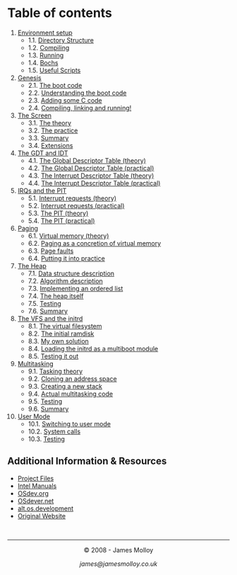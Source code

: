 # Table of contents
1. [Environment setup](/chapters/01-environment-setup.md)
    - 1.1. [Directory Structure](/chapters/01-environment-setup.md#11-directory-structure)
    - 1.2. [Compiling](/chapters/01-environment-setup.md#12-compiling)
    - 1.3. [Running](/chapters/01-environment-setup.md#13-running)
    - 1.4. [Bochs](/chapters/01-environment-setup.md#14-bochs)
    - 1.5. [Useful Scripts](/chapters/01-environment-setup.md#15-useful-scripts)
2. [Genesis](/chapters/02-genesis.md)
    - 2.1. [The boot code](/chapters/02-genesis.md#21-the-boot-code)
    - 2.2. [Understanding the boot code](/chapters/02-genesis.md#22-understanding-the-boot-code)
    - 2.3. [Adding some C code](/chapters/02-genesis.md#23-adding-some-c-code)
    - 2.4. [Compiling, linking and running!](/chapters/02-genesis.md#24-compiling-linking-and-running)
3. [The Screen](/chapters/03-screen.md)
    - 3.1. [The theory](/chapters/03-screen.md#31-the-theory)
    - 3.2. [The practice](/chapters/03-screen.md#32-the-practice)
    - 3.3. [Summary](/chapters/03-screen.md#33-summary)
    - 3.4. [Extensions](/chapters/03-screen.md#34-extensions)
4. [The GDT and IDT](/chapters/04-gdt-and-idt.md)
    - 4.1. [The Global Descriptor Table (theory)](/chapters/04-gdt-and-idt.md#41-the-global-descriptor-table-theory)
    - 4.2. [The Global Descriptor Table (practical)](/chapters/04-gdt-and-idt.md#42-the-global-descriptor-table-practical)
    - 4.3. [The Interrupt Descriptor Table (theory)](/chapters/04-gdt-and-idt.md#43-the-interrupt-descriptor-table-theory)
    - 4.4. [The Interrupt Descriptor Table (practical)](/chapters/04-gdt-and-idt.md#44-the-interrupt-descriptor-table-practical)
5. [IRQs and the PIT](/chapters/05-irq-and-pit.md)
    - 5.1. [Interrupt requests (theory)](/chapters/05-irq-and-pit.md#51-interrupt-requests-theory)
    - 5.2. [Interrupt requests (practical)](/chapters/05-irq-and-pit.md#52-interrupt-requests-practical)
    - 5.3. [The PIT (theory)](/chapters/05-irq-and-pit.md#53-the-pit-theory)
    - 5.4. [The PIT (practical)](/chapters/05-irq-and-pit.md#54-the-pit-practical)
6. [Paging](/chapters/06-paging.md)
    - 6.1. [Virtual memory (theory)](/chapters/06-paging.md#61-virtual-memory-theory)
    - 6.2. [Paging as a concretion of virtual memory](/chapters/06-paging.md#62-paging-as-a-concretion-of-virtual-memory)
    - 6.3. [Page faults](/chapters/06-paging.md#63-page-faults)
    - 6.4. [Putting it into practice](/chapters/06-paging.md#64-putting-it-into-practice)
7. [The Heap](/chapters/07-heap.md)
    - 7.1. [Data structure description](/chapters/07-heap.md#71-data-structure-description)
    - 7.2. [Algorithm description](/chapters/07-heap.md#72-algorithm-description)
    - 7.3. [Implementing an ordered list](/chapters/07-heap.md#73-implementing-an-ordered-list)
    - 7.4. [The heap itself](/chapters/07-heap.md#74-the-heap-itself)
    - 7.5. [Testing](/chapters/07-heap.md#75-testing)
    - 7.6. [Summary](/chapters/07-heap.md#76-summary)
8. [The VFS and the initrd](/chapters/08-vfs-and-initrd.md)
    - 8.1. [The virtual filesystem](/chapters/08-vfs-and-initrd.md#81-the-virtual-filesystem)
    - 8.2. [The initial ramdisk](/chapters/08-vfs-and-initrd.md#82-the-initial-ramdisk)
    - 8.3. [My own solution](/chapters/08-vfs-and-initrd.md#83-my-own-solution)
    - 8.4. [Loading the initrd as a multiboot module](/chapters/08-vfs-and-initrd.md#84-loading-the-initrd-as-a-multiboot-module)
    - 8.5. [Testing it out](/chapters/08-vfs-and-initrd.md#85-testing-it-out)
9. [Multitasking](/chapters/09-multitasking.md)
    - 9.1. [Tasking theory](/chapters/09-multitasking.md#91-tasking-theory)
    - 9.2. [Cloning an address space](/chapters/09-multitasking.md#92-cloning-an-address-space)
    - 9.3. [Creating a new stack](/chapters/09-multitasking.md#93-creating-a-new-stack)
    - 9.4. [Actual multitasking code](/chapters/09-multitasking.md#94-actual-multitasking-code)
    - 9.5. [Testing](/chapters/09-multitasking.md#95-testing)
    - 9.6. [Summary](/chapters/09-multitasking.md#96-summary)
10. [User Mode](/chapters/10-user-mode.md)
    - 10.1. [Switching to user mode](/chapters/10-user-mode.md#101-switching-to-user-mode)
    - 10.2. [System calls](/chapters/10-user-mode.md#102-system-calls)
    - 10.3. [Testing](/chapters/10-user-mode.md#103-testing)


## Additional Information & Resources
- [Project Files](https://github.com/Exclavia/Kernel-Dev/blob/main/files/)
- [Intel Manuals](https://www.intel.com/content/www/us/en/developer/articles/technical/intel-sdm.html)
- [OSdev.org](https://wiki.osdev.org/Expanded_Main_Page)
- [OSdever.net](http://www.osdever.net/tutorials/)
- [alt.os.development](https://groups.google.com/g/alt.os.development)
- [Original Website](http://www.jamesmolloy.co.uk/tutorial_html/)


<br>

___

<p align="center">© 2008 - James Molloy</p>
<p align="center"><i>james@jamesmolloy.co.uk</i></p>

